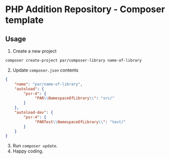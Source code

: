PHP Addition Repository - Composer template
===========================================

Usage
-----

1. Create a new project

```bash
composer create-project par/composer-library name-of-library
```

2. Update `composer.json` contents

```json
{
    "name": "par/name-of-library",
    "autoload": {
        "psr-4": {
             "PAR\\NamespaceOfLibrary\\": "src/"
        }
    },
    "autoload-dev": {
        "psr-4": {
             "PARTest\\NamespaceOfLibrary\\": "test/"
        }
    }
}
```

3. Run `composer update`.
4. Happy coding.